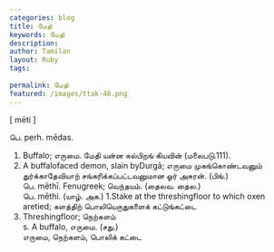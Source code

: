 ```yaml
---
categories: blog
title: மேதி
keywords: மேதி
description: 
author: Tamilan
layout: Ruby
tags: 
 
permalink: மேதி
featured: /images/ttak-48.png
---
```

  
[ mēti ]  
  
பெ. perh. mēdas.   
1. Buffalo; எருமை. மேதி யன்ன கல்பிறங் கியவின் (மலைபடு.111).   
2. A buffalofaced demon, slain byDurgā; எருமை முகங்கொண்டவனும் துர்க்காதேவியாற் சங்கரிக்கப்பட்டவனுமான ஓர் அசுரன். (பிங்.)  
பெ. mēthī. Fenugreek; வெந்தயம். (தைலவ. தைல.)  
பெ. mēthi. (யாழ். அக.) 1.Stake at the threshingfloor to which oxen aretied; களத்திற் பொலியெருதுகளைக் கட்டுங்கட்டை  
2. Threshingfloor; நெற்களம்  
s. A buffalo, எருமை. (சது.)  
எருமை, நெற்களம், பொலிக் கட்டை